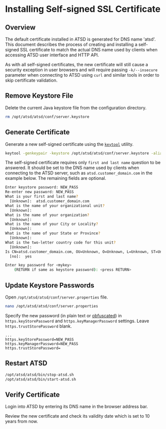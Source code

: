 # Installing Self-signed SSL Certificate

## Overview

The default certificate installed in ATSD is generated for DNS name 'atsd'. This document describes the process of creating and installing a self-signed SSL certificate to match the actual DNS name used by clients when accessing ATSD user interface and HTTP API.

As with all self-signed certificates, the new certificate will still cause a security exception in user browsers and will require passing `-k/--insecure` parameter when connecting to ATSD using `curl` and similar tools in order to skip certificate validation.

## Remove Keystore File

Delete the current Java keystore file from the configuration directory.

```bash
rm /opt/atsd/atsd/conf/server.keystore
```

## Generate Certificate

Generate a new self-signed certificate using the [`keytool`](https://docs.oracle.com/javase/8/docs/technotes/tools/unix/keytool.html) utility.

```bash
keytool -genkeypair -keystore /opt/atsd/atsd/conf/server.keystore -alias atsd -keyalg RSA -keysize 2048 -validity 3650
```

The self-signed certificate requires only `first and last name` question to be answered. It should be set to the DNS name used by clients when connecting to the ATSD server, such as `atsd.customer_domain.com` in the example below. The remaining fields are optional.
  
```bash
Enter keystore password: NEW_PASS  
Re-enter new password: NEW_PASS
What is your first and last name?
  [Unknown]:  atsd.customer_domain.com
What is the name of your organizational unit?
  [Unknown]:  
What is the name of your organization?
  [Unknown]:  
What is the name of your City or Locality?
  [Unknown]:  
What is the name of your State or Province?
  [Unknown]:  
What is the two-letter country code for this unit?
  [Unknown]:  
Is CN=atsd.customer_domain.com, OU=Unknown, O=Unknown, L=Unknown, ST=Unknown, C=Unknown correct?
  [no]:  yes

Enter key password for <mykey>
	(RETURN if same as keystore password): <press RETURN>
```

## Update Keystore Passwords

Open `/opt/atsd/atsd/conf/server.properties` file.

```bash
nano /opt/atsd/atsd/conf/server.properties
```

Specify the new password (in plain text or [obfuscated](passwords-obfuscation.md)) in `https.keyStorePassword` and `https.keyManagerPassword` settings. Leave `https.trustStorePassword` blank.

```properties
...
https.keyStorePassword=NEW_PASS
https.keyManagerPassword=NEW_PASS
https.trustStorePassword=
```

## Restart ATSD

```bash
/opt/atsd/atsd/bin/stop-atsd.sh
/opt/atsd/atsd/bin/start-atsd.sh
```

## Verify Certificate

Login into ATSD by entering its DNS name in the browser address bar.

Review the new certificate and check its validity date which is set to 10 years from now.
